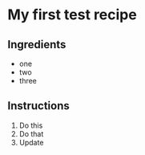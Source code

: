# My first test recipe

## Ingredients

* one
* two
* three

## Instructions

1. Do this
2. Do that
3. Update